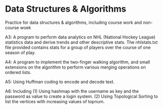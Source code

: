 # Data Structures & Algorithms
Practice for data structures & algorithms, including course work and non-course woek

A3: A program to perform data analytics on NHL (National Hockey League) statistics data and derive trends and other descriptive stats. The nhlstats.txt file provided contains stats for a group of players over the course of one season of play.

A4: A program to implement the two-finger walking algorithm, and small extensions on the algorithm to perform various merging operations on ordered lists.

A5: Using Huffman coding to encode and decode text.

A6: Including (1) Using hashmap with the username as key and the password as value to create a login system.
              (2) Using Topological Sorting to list the vertices with increasing values of topnum.
